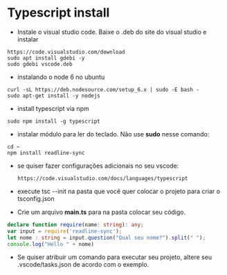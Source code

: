 # Typescript install

- Instale o visual studio code. Baixe o .deb do site do visual studio e instalar

```
https://code.visualstudio.com/download
sudo apt install gdebi -y
sudo gdebi vscode.deb
```

- instalando o node 6 no ubuntu

```
curl -sL https://deb.nodesource.com/setup_6.x | sudo -E bash -
sudo apt-get install -y nodejs
```

- install typescript via npm

```
sudo npm install -g typescript
```

- instalar módulo para ler do teclado. Não use **sudo** nesse comando:

```
cd ~
npm install readline-sync
```

- se quiser fazer configurações adicionais no seu vscode:

      https://code.visualstudio.com/docs/languages/typescript

- execute tsc --init na pasta que você quer colocar o projeto para criar o tsconfig.json

- Crie um arquivo **main.ts** para na pasta colocar seu código.

```typescript
declare function require(name: string): any;
var input = require('readline-sync');
let nome : string = input.question("Qual seu nome?").split(" ");
console.log("Hello " + nome)
```

- Se quiser atribuir um comando para executar seu projeto, altere seu .vscode/tasks.json de acordo com o exemplo.
